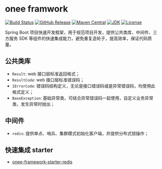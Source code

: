 # onee framwork

[![Build Status](https://travis-ci.com/onee-io/onee-framework.svg?branch=master)](https://travis-ci.com/onee-io/onee-framework)
[![GitHub Release](https://img.shields.io/github/release/onee-io/onee-framework.svg)](https://github.com/onee-io/onee-framework/releases)
[![Maven Central](https://img.shields.io/maven-central/v/io.onee/onee-framework.svg)](https://search.maven.org/search?q=g:%22io.onee%22)
[![JDK](https://img.shields.io/badge/JDK-8+-green.svg)](https://www.oracle.com/technetwork/java/javase/downloads/index.html)
[![License](https://img.shields.io/:license-MulanPSL2-blue.svg)](https://license.coscl.org.cn/MulanPSL2/)

Spring Boot 项目快速开发框架，用于规范项目开发，提供公共类库、中间件、三方服务 SDK 等组件的快速集成能力，避免重复造轮子，提高效率，保证代码质量。

## 公共类库

- `Result`: web 接口层标准返回格式；
- `ResultCode`: web 接口层标准错误码；
- `IErrorCode`: 错误码结构定义，无论是接口错误码或是异常错误码，均使用此格式定义；
- `BaseException`: 基础异常类，可结合异常错误码一起使用，自定义业务异常类，发生异常时抛出；

## 中间件

- `redis`: 提供单点、哨兵、集群模式初始化客户端，并提供分布式锁操作；

## 快速集成 starter

- [onee-framework-starter-redis](./docs/starter-redis.md)